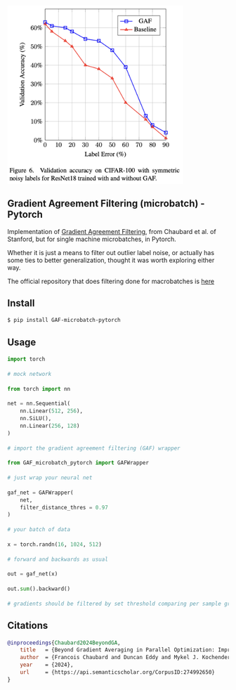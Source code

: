 <img src="./figure6.png" width="400px"></img>

## Gradient Agreement Filtering (microbatch) - Pytorch

Implementation of [Gradient Agreement Filtering](https://arxiv.org/abs/2412.18052), from Chaubard et al. of Stanford, but for single machine microbatches, in Pytorch.

Whether it is just a means to filter out outlier label noise, or actually has some ties to better generalization, thought it was worth exploring either way.

The official repository that does filtering done for macrobatches is [here](https://github.com/Fchaubard/gradient_agreement_filtering)

## Install

```bash
$ pip install GAF-microbatch-pytorch
```

## Usage

```python
import torch

# mock network

from torch import nn

net = nn.Sequential(
    nn.Linear(512, 256),
    nn.SiLU(),
    nn.Linear(256, 128)
)

# import the gradient agreement filtering (GAF) wrapper

from GAF_microbatch_pytorch import GAFWrapper

# just wrap your neural net

gaf_net = GAFWrapper(
    net,
    filter_distance_thres = 0.97
)

# your batch of data

x = torch.randn(16, 1024, 512)

# forward and backwards as usual

out = gaf_net(x)

out.sum().backward()

# gradients should be filtered by set threshold comparing per sample gradients within batch, as in paper

```

## Citations

```bibtex
@inproceedings{Chaubard2024BeyondGA,
    title   = {Beyond Gradient Averaging in Parallel Optimization: Improved Robustness through Gradient Agreement Filtering},
    author  = {Francois Chaubard and Duncan Eddy and Mykel J. Kochenderfer},
    year    = {2024},
    url     = {https://api.semanticscholar.org/CorpusID:274992650}
}
```
